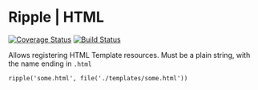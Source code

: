 # Ripple | HTML
[![Coverage Status](https://coveralls.io/repos/rijs/html/badge.svg?branch=master&service=github)](https://coveralls.io/github/rijs/html?branch=master)
[![Build Status](https://travis-ci.org/rijs/html.svg)](https://travis-ci.org/rijs/html)

Allows registering HTML Template resources. Must be a plain string, with the name ending in `.html`

`ripple('some.html', file('./templates/some.html'))`